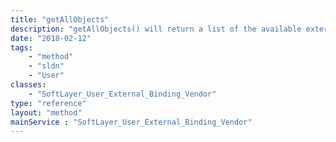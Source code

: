```yaml
---
title: "getAllObjects"
description: "getAllObjects() will return a list of the available external binding vendors that SoftLayer supports.  Use this list to select the appropriate vendor when creating a new external binding. "
date: "2018-02-12"
tags:
    - "method"
    - "sldn"
    - "User"
classes:
    - "SoftLayer_User_External_Binding_Vendor"
type: "reference"
layout: "method"
mainService : "SoftLayer_User_External_Binding_Vendor"
---
```

